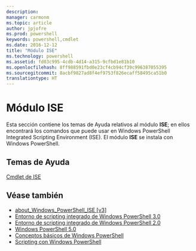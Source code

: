 ```yaml
---
description: 
manager: carmonm
ms.topic: article
author: jpjofre
ms.prod: powershell
keywords: powershell,cmdlet
ms.date: 2016-12-12
title: "Módulo ISE"
ms.technology: powershell
ms.assetid: fd03c995-4cdb-4d14-a315-9cfbd1e81b10
ms.openlocfilehash: 8ff988591fbd0e23cf4cb94cf39c996387055395
ms.sourcegitcommit: 8acbf9827ad8f4ef9753f826ecaff58495ca51b0
translationtype: HT
---
```

# <a name="ise-module"></a>Módulo ISE
Esta sección contiene los temas de Ayuda relativos al módulo **ISE**; en ellos encontrará los comandos que puede usar en Windows PowerShell Integrated Scripting Environment (ISE). El módulo **ISE** se instala con Windows PowerShell.

## <a name="help-topics"></a>Temas de Ayuda
[Cmdlet de ISE](http://go.microsoft.com/fwlink/?LinkID=254686)

## <a name="see-also"></a>Véase también
- [about_Windows_PowerShell_ISE [v3]](https://technet.microsoft.com/en-us/library/dfa54d47-60c6-4fff-8197-c747e8d411bb)
- [Entorno de scripting integrado de Windows PowerShell 3.0](http://go.microsoft.com/fwlink/?LinkId=254681)
- [Entorno de scripting integrado de Windows PowerShell 2.0](http://go.microsoft.com/fwlink/?LinkID=238569)
- [Windows PowerShell 5.0](../core-modules/Windows-PowerShell-5.0.md)
- [Conceptos básicos de Windows PowerShell](https://technet.microsoft.com/en-us/library/4b75f1e4-f327-48f3-92ab-bf5435094d41)
- [Scripting con Windows PowerShell](../../getting-started/fundamental/Scripting-with-Windows-PowerShell.md)

